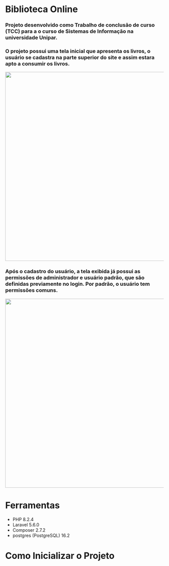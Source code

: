 <h1>Biblioteca Online</h1>

### Projeto desenvolvido como Trabalho de conclusão de curso (TCC) para a o curso de Sistemas de Informação na universidade Unipar.

### O projeto possui uma tela inicial que apresenta os livros, o usuário se cadastra na parte superior do site e assim estara apto a consumir os livros.
<p align="center">
<img width="600px" src="https://github.com/user-attachments/assets/8c7f7368-b4a4-4974-bc37-393b1774ea12"></img>
</p>

### Após o cadastro do usuário, a tela exibida já possui as permissões de administrador e usuário padrão, que são definidas previamente no login. Por padrão, o usuário tem permissões comuns.
<p align="center">
<img width="600px" src="https://github.com/user-attachments/assets/335a23e4-498a-4833-894b-3c1e7a53bcea"></img>
</p>

# Ferramentas
* PHP 8.2.4
* Laravel 5.6.0
* Composer 2.7.2
* postgres (PostgreSQL) 16.2

# Como Inicializar o Projeto
